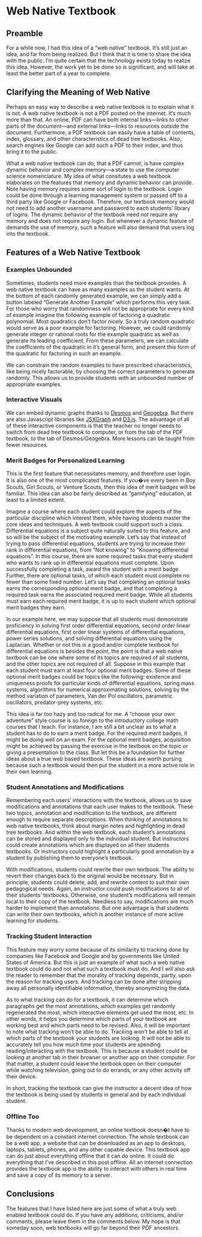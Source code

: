 # Web Native Textbook

## Preamble

For a while now, I had this idea of a “web native”
textbook. It’s still just an idea, and far from being realized.
But I think that it is time to share the idea with the public.
I’m quite certain that the technology exists today to realize
this idea. However, the work yet to be done so is significant, and will
take at least the better part of a year to complete.

## Clarifying the Meaning of Web Native

Perhaps an easy way to describe a web native textbook is to explain
what it is not. A web native textbook is not a PDF posted on the
internet. It’s much more than that. An online, PDF can have both
internal links—links to other parts of the document—and
external links—links to resources outside the document.
Furthermore, a PDF textbook can easily have a table of
contents, index, glossary, and other characteristics of dead tree
textbooks. Also, search engines like Google can add such a
PDF to their index, and thus bring it to the public.

What a web native textbook can do, that a PDF cannot, is
have complex dynamic behavior and complex memory—a state to use
the computer science nomenclature. My idea of what
consitutes a web textbook elaborates on the features that memory and
dynamic behavior can provide. Note having memory
requires some sort of login to the textbook. Login could be
done through a learning management system or passed off to a third party
like Google or Facebook. Therefore, our textbook memory would not need
to add another username and password to each students’ library of
logins. The dynamic behavior of the textbook need not require any
memory and does not require any login. But whenever a dynamic feature
of demands the use of memory, such a feature will also demand that users
log into the textbook.

## Features of a Web Native Textbook

### Examples Unbounded

Sometimes, students need more examples than the textbook provides. A web
native textbook can have as many examples as the student wants. At the
bottom of each randomly generated example, we can simply add a button
labeled “Generate Another Example” which performs this very
task. For those who worry that randomness will not be
appropriate for every kind of example imagine the following example
of factoring a quadratic polynomial. Most quadratics don’t
factor nicely. So a truly random quadratic would serve as a poor example
for factoring. However, we could randomly generate integer or rational
roots for the example quadratic as well as generate its leading
coefficient. From these parameters, we can calculate the coefficients of
the quadratic in it’s general form, and present this form of the
quadratic for factoring in such an example.

We can constrain the random examples to have prescribed characteristics,
like being nicely factorable, by choosing the correct parameters to
generate randomly. This allows us to provide students with an unbounded
number of appropriate examples.

### Interactive Visuals

We can embed dynamic graphs thanks to
[Desmos](https://www.desmos.com/) and
[Geogebra](https://www.geogebra.org/). But there are also Javascript
libraries like [JSXGraph](http://jsxgraph.uni-bayreuth.de/wp/) and
[D3.js](https://d3js.org/). The advantage of all of these
interactive components is that the teacher no longer needs to switch
from dead tree textbook to computer, or from the tab of the PDF
textbook, to the tab of Desmos/Geogebra. More lessons can be taught
from fewer resources.

### Merit Badges for Personalized Learning

This is the first feature that necessitates memory, and therefore user
login. It is also one of the most complicated features. If
you�ve every been in Boy Scouts, Girl Scouts, or Venture Scouts,
then this idea of merit badges will be familiar. This idea can also be
fairly described as “gamifying” education, at least to a
limited extent.

Imagine a course where each student
could explore the aspects of the particular discipline which interest
them, while having students master the core ideas and
techniques. A web textbook could support such a class. Differential
equations is a subject quite naturally suited to this feature, and so
will be the subject of the motivating example. Let’s say that
instead of trying to pass differential equations,
students are trying to increase their rank in differential equations,
from “Not knowing” to “Knowing differential
equations”. In this course, there are some required
tasks that every student who wants to rank up in differential equations
must complete. Upon successfully completing a task, award the student
with a merit badge. Further, there are optional tasks, of which each
student must complete no fewer than some fixed number. Let’s say
that completing an optional tasks earns the corresponding optional merit
badge, and that completing a required task earns the associated required
merit badge. While all students must earn each required merit badge, it
is up to each student which optional merit badges they earn.

In our example here, we may suppose that
all students must demonstrate proficiency in solving first order
differential equations, second order linear differential equations,
first order linear systems of differential equations, power series
solutions, and solving differential equations using the Laplacian.
Whether or not this is a good and/or complete textbook for
differential equations is besides the point, the point is that a web
native textbook can be one where some of its topics are required of all
students, and the other topics are not required of all. Suppose in this
example that each student must earn at
least four optional merit badges. Some of these optional merit badges
could be topics like the following: existence and uniqueness proofs for
particular kinds of differential equations, spring mass systems,
algorithms for numerical approximating solutions, solving by the
method variation of parameters, Van der Pol oscillators, parametric
oscillators, predator-prey systems, etc.

This idea is far too hazy and too radical for me. A “choose
your own adventure” style course is so foreign to the
introductory college math courses that I teach. For instance, I am
still a bit unclear as to what a student has to do to earn a merit
badge. For the required merit badges, it might be doing well on an
exam. For the optional merit badges, acquisition might be achieved by
passing the exercise in the textbook on the topic or giving a
presentation to the class. But let this be a foundation for further
ideas about a true web based textbook. These ideas are worth pursing
because such a textbook would then put the student in a more active role
in their own learning.

### Student Annotations and Modifications

Remembering each users’ interactions with the textbook, allows us
to save modifications and annotations that each user makes to the
textbook. These two topics, annotation and modification to the
textbook, are different enough to require separate descriptions. When
thinking of annotations to web native textbooks, think about margin
notes and highlighting in dead tree textbooks. And within the web
textbook, each student’s annotations can be stored and displayed
only to the individual student. But instructors could create
annotations which are displayed on all their students textbooks. Or
instructors could highlight a particularly good annotation by a student
by publishing them to everyone’s textbook.

With modifications, students could rewrite their own textbook. The
ability to revert their changes back to the original would be
necessary. But in principle, students could delete, add, and rewrite
content to suit their own pedagogical needs.
Again, an instructor could push modifications to all of their
students’ textbooks. Otherwise, one student’s modifications
will remain local to their copy of the textbook. Needless to say,
modifications are much harder to implement than annotations. But one
advantage is that students can write their own textbooks, which is
another instance of more active learning for students.

### Tracking Student Interaction

This feature may worry some because of its similarity to tracking done
by companies like Facebook and Google and by governments like United
States of America. But this is just an example of what such a web
native textbook could do and not what such a textbook must do. And I
will also ask the reader to remember that the morality of tracking
depends, partly, upon the reason for tracking users. And tracking
can be done after stripping away all personally identifiable
information, thereby anonymizing the data.

As to what tracking can do for a textbook, it can determine
which paragraphs get the most annotations, which examples get randomly
regenerated the most, which interactive elements get used the most,
etc. In other words, it helps you determine which parts of your
textbook are working best and which parts need to be revised. Also, it
will be important to note what tracking won’t be able to do.
Tracking won’t be able to tell at which parts of the textbook
your students are looking. It will not be able to accurately tell you
how much time your students are spending reading/interacting with the
textbook. This is because a student could be looking at another tab in
their browser or another app on their computer. For that matter, a
student could leave the textbook open on their computer while watching
television, going out to do errands, or any other activity off their
device.

In short, tracking the textbook can give the instructor a decent idea
of how the textbook is being used by students in general and by
each individual student.

### Offline Too

Thanks to modern web development, an online textbook doesn�t have
to be dependent on a constant internet connection. The whole textbook
can be a web app, a website that can be downloaded as an app to
desktops, laptops, tablets, phones, and any other capable device. This
textbook app can do just about everything offline that it can do
online. It could do everything that I've described in this post offline.
All an internet connection provides the textbook app is the ability to
interact with others in real time and save a copy of its memory to a
server.

## Conclusions

The features that I have listed here are just some of what a truly
web enabled textbook could do. If you have any additions, criticisms,
and/or comments, please leave them in the comments below. My hope is
that someday soon, web textbooks will go far beyond their PDF
ancestors.
